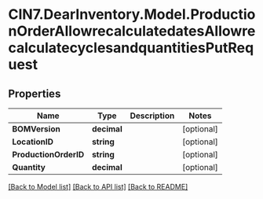 # CIN7.DearInventory.Model.ProductionOrderAllowrecalculatedatesAllowrecalculatecyclesandquantitiesPutRequest

## Properties

| Name                  | Type        | Description | Notes      |
| --------------------- | ----------- | ----------- | ---------- |
| **BOMVersion**        | **decimal** |             | [optional] |
| **LocationID**        | **string**  |             | [optional] |
| **ProductionOrderID** | **string**  |             | [optional] |
| **Quantity**          | **decimal** |             | [optional] |

[[Back to Model list]](../README.md#documentation-for-models) [[Back to API list]](../README.md#documentation-for-api-endpoints) [[Back to README]](../README.md)
